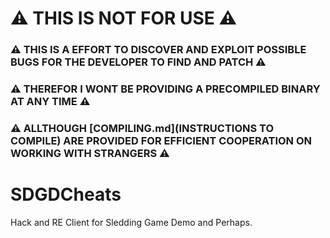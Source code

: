 # ⚠️ THIS IS NOT FOR USE ⚠️
### ⚠️ THIS IS A EFFORT TO DISCOVER AND EXPLOIT POSSIBLE BUGS FOR THE DEVELOPER TO FIND AND PATCH ⚠️ 
### ⚠️ THEREFOR I WONT BE PROVIDING A PRECOMPILED BINARY AT ANY TIME ⚠️
### ⚠️ ALLTHOUGH [COMPILING.md](INSTRUCTIONS TO COMPILE) ARE PROVIDED FOR EFFICIENT COOPERATION ON WORKING WITH STRANGERS ⚠️ 


# SDGDCheats
Hack and RE Client for Sledding Game Demo and Perhaps.


